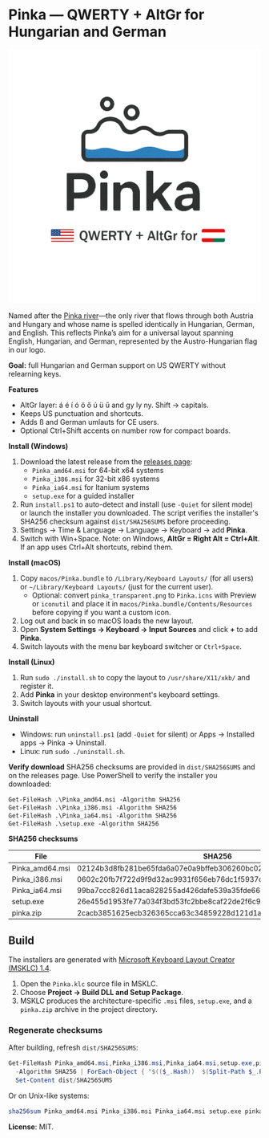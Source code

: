 # Pinka — QWERTY + AltGr for Hungarian and German

![Pinka logo](pinka_transparent.png)

Named after the [Pinka river](https://en.wikipedia.org/wiki/Pinka)—the only river that flows through both Austria and Hungary and whose name is spelled identically in Hungarian, German, and English. This reflects Pinka’s aim for a universal layout spanning English, Hungarian, and German, represented by the Austro-Hungarian flag in our logo.

**Goal:** full Hungarian and German support on US QWERTY without relearning keys.

**Features**
- AltGr layer: á é í ó ö ő ú ü ű and gy ly ny. Shift → capitals.
- Keeps US punctuation and shortcuts.
- Adds ß and German umlauts for CE users.
- Optional Ctrl+Shift accents on number row for compact boards.

**Install (Windows)**
1. Download the latest release from the [releases page](../../releases):
   - `Pinka_amd64.msi` for 64-bit x64 systems
   - `Pinka_i386.msi` for 32-bit x86 systems
   - `Pinka_ia64.msi` for Itanium systems
   - `setup.exe` for a guided installer
2. Run `install.ps1` to auto-detect and install (use `-Quiet` for silent mode) or launch the installer you downloaded.
   The script verifies the installer's SHA256 checksum against `dist/SHA256SUMS` before proceeding.
3. Settings → Time & Language → Language → Keyboard → add **Pinka**.
4. Switch with Win+Space.
   Note: on Windows, **AltGr = Right Alt = Ctrl+Alt**. If an app uses Ctrl+Alt shortcuts, rebind them.

**Install (macOS)**
1. Copy `macos/Pinka.bundle` to `/Library/Keyboard Layouts/` (for all users) or `~/Library/Keyboard Layouts/` (just for the current user).
   - Optional: convert `pinka_transparent.png` to `Pinka.icns` with Preview or `iconutil`
     and place it in `macos/Pinka.bundle/Contents/Resources` before copying if you want a custom icon.
2. Log out and back in so macOS loads the new layout.
3. Open **System Settings → Keyboard → Input Sources** and click **+** to add **Pinka**.
4. Switch layouts with the menu bar keyboard switcher or `Ctrl+Space`.

**Install (Linux)**
1. Run `sudo ./install.sh` to copy the layout to `/usr/share/X11/xkb/` and register it.
2. Add **Pinka** in your desktop environment's keyboard settings.
3. Switch layouts with your usual shortcut.

**Uninstall**
- Windows: run `uninstall.ps1` (add `-Quiet` for silent) or Apps → Installed apps → Pinka → Uninstall.
- Linux: run `sudo ./uninstall.sh`.

**Verify download**
SHA256 checksums are provided in `dist/SHA256SUMS` and on the releases page. Use PowerShell to verify the installer you downloaded:

```
Get-FileHash .\Pinka_amd64.msi -Algorithm SHA256
Get-FileHash .\Pinka_i386.msi -Algorithm SHA256
Get-FileHash .\Pinka_ia64.msi -Algorithm SHA256
Get-FileHash .\setup.exe -Algorithm SHA256
```

**SHA256 checksums**

| File | SHA256 |
| --- | --- |
| Pinka_amd64.msi | 02124b3d8fb281be65fda6a07e0a9bffeb306260bc025c4ad8be77b50db29615 |
| Pinka_i386.msi  | 0602c20fb7f722d9f9d32ac9931f656eb76dc1f5937caf02a06c38c6dcacdfa2 |
| Pinka_ia64.msi  | 99ba7ccc826d11aca828255ad426dafe539a35fde66352c4b492fd54b001cd93 |
| setup.exe       | 26e455d1953fe77a034f3bd53fc2bbe8caf22de2f6c9e53b03cd7cb0685feeef |
| pinka.zip       | 2cacb3851625ecb326365cca63c34859228d121d1a04895e1451d0949272be4f |

## Build

The installers are generated with [Microsoft Keyboard Layout Creator (MSKLC)
1.4](https://www.microsoft.com/en-us/download/details.aspx?id=102134).

1. Open the `Pinka.klc` source file in MSKLC.
2. Choose **Project → Build DLL and Setup Package**.
3. MSKLC produces the architecture-specific `.msi` files, `setup.exe`, and a
   `pinka.zip` archive in the project directory.

### Regenerate checksums

After building, refresh `dist/SHA256SUMS`:

```powershell
Get-FileHash Pinka_amd64.msi,Pinka_i386.msi,Pinka_ia64.msi,setup.exe,pinka.zip `
  -Algorithm SHA256 | ForEach-Object { "$(($_.Hash))  $(Split-Path $_.Path -Leaf)" } |
  Set-Content dist/SHA256SUMS
```

Or on Unix-like systems:

```bash
sha256sum Pinka_amd64.msi Pinka_i386.msi Pinka_ia64.msi setup.exe pinka.zip > dist/SHA256SUMS
```

**License**: MIT.
